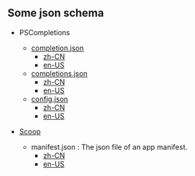 ## Some json schema

-   PSCompletions

    -   [completion.json](https://abgox.github.io/schema/PSCompletions/completion.json)
        -   [zh-CN](https://abgox.github.io/schema/PSCompletions/zh-CN/completion.json)
        -   [en-US](https://abgox.github.io/schema/PSCompletions/en-US/completion.json)
    -   [completions.json](https://abgox.github.io/schema/PSCompletions/completions.json)
        -   [zh-CN](https://abgox.github.io/schema/PSCompletions/zh-CN/completions.json)
        -   [en-US](https://abgox.github.io/schema/PSCompletions/en-US/completions.json)
    -   [config.json](https://abgox.github.io/schema/PSCompletions/config.json)
        -   [zh-CN](https://abgox.github.io/schema/PSCompletions/zh-CN/config.json)
        -   [en-US](https://abgox.github.io/schema/PSCompletions/en-US/config.json)

-   [Scoop](./Scoop/README.md)
    -   manifest.json : The json file of an app manifest.
        -   [zh-CN](https://abgox.github.io/schema/Scoop/zh-CN/manifest.json)
        -   [en-US](https://abgox.github.io/schema/Scoop/en-US/manifest.json)
